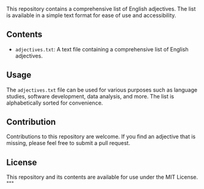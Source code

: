 This repository contains a comprehensive list of English adjectives. The list is available in a simple text format for ease of use and accessibility.

## Contents
- `adjectives.txt`: A text file containing a comprehensive list of English adjectives.

## Usage
The `adjectives.txt` file can be used for various purposes such as language studies, software development, data analysis, and more. The list is alphabetically sorted for convenience.

## Contribution
Contributions to this repository are welcome. If you find an adjective that is missing, please feel free to submit a pull request.

## License
This repository and its contents are available for use under the MIT License.
"""
